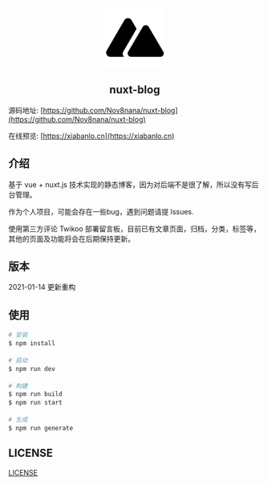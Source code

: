
<div align="center"><img src="./static/black-logo.png" style="display:block;margin:0 auto;">
</div>

<div align="center"><h2>nuxt-blog</h2></div>

源码地址: [https://github.com/Nov8nana/nuxt-blog](https://github.com/Nov8nana/nuxt-blog)

在线预览: [https://xiabanlo.cn](https://xiabanlo.cn)

## 介绍

基于 vue + nuxt.js 技术实现的静态博客，因为对后端不是很了解，所以没有写后台管理。

作为个人项目，可能会存在一些bug，遇到问题请提 Issues. 

使用第三方评论 Twikoo 部署留言板，目前已有文章页面，归档，分类，标签等，其他的页面及功能将会在后期保持更新。

## 版本

2021-01-14 更新重构


## 使用

```bash
# 安装
$ npm install

# 启动
$ npm run dev

# 构建
$ npm run build
$ npm run start

# 生成
$ npm run generate
```

## LICENSE

[LICENSE](./LICENSE)